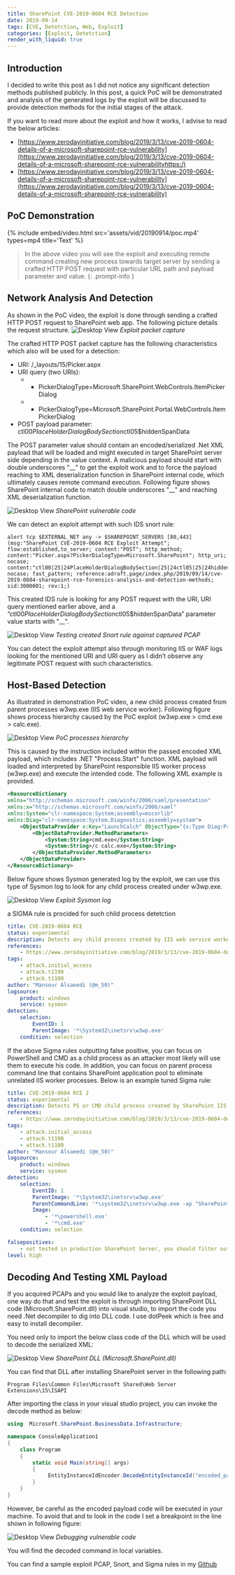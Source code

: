 ```yaml
---
title: SharePoint CVE-2019-0604 RCE Detection
date: 2019-09-14
tags: [CVE, Detetction, Web, Exploit]
categories: [Exploit, Detetction]
render_with_liquid: true
---
```


## Introduction

I decided to write this post as I did not notice any significant detection methods published publicly. In this post, a quick PoC will be demonstrated and analysis of the generated logs by the exploit will be discussed to provide detection methods for the initial stages of the attack.

If you want to read more about the exploit and how it works, I advise to read the below articles:

* [https://www.zerodayinitiative.com/blog/2019/3/13/cve-2019-0604-details-of-a-microsoft-sharepoint-rce-vulnerability](https://www.zerodayinitiative.com/blog/2019/3/13/cve-2019-0604-details-of-a-microsoft-sharepoint-rce-vulnerabilityhttps:/)
* [https://www.zerodayinitiative.com/blog/2019/3/13/cve-2019-0604-details-of-a-microsoft-sharepoint-rce-vulnerability](https://www.zerodayinitiative.com/blog/2019/3/13/cve-2019-0604-details-of-a-microsoft-sharepoint-rce-vulnerability)

## PoC Demonstration

{% include embed/video.html src='assets/vid/20190914/poc.mp4' types=mp4 title='Text' %}

> In the above video you will see the exploit and executing remote command creating new process towards target server by sending a crafted HTTP POST request with particular URL path and payload parameter and value.
> {: .prompt-info }

## Network Analysis And Detection

As shown in the PoC video, the exploit is done through sending a crafted HTTP POST request to SharePoint web app. The following picture details the request structure.
![Desktop View](assets/img/20190914/1.jpg)
_Exploit packet capture_

The crafted HTTP POST packet capture has the following characteristics which also will be used for a detection:

* URI:  /_layouts/15/Picker.aspx
* URI query (two URIs):
  * * PickerDialogType=Microsoft.SharePoint.WebControls.ItemPickerDialog
  * * PickerDialogType=Microsoft.SharePoint.Portal.WebControls.ItemPickerDialog
* POST payload parameter: ctl00$PlaceHolderDialogBodySection$ctl05$hiddenSpanData

The POST parameter value should contain an encoded/serialized .Net XML payload that will be loaded and might executed in target SharePoint server side depending in the value context. A malicious payload should start with double underscores "\_\_" to get the exploit work and to force the payload reaching to XML deserialization function in SharePoint internal code, which ultimately causes remote command execution. Following figure shows SharePoint internal code to match double underscores "\_\_" and reaching XML deserialization function.

![Desktop View](assets/img/20190914/2.jpg)
_SharePoint vulnerable code_

We can detect an exploit attempt with such IDS snort rule:

```text
alert tcp $EXTERNAL_NET any -> $SHAREPOINT_SERVERS [80,443] (msg:"SharePoint CVE-2019-0604 RCE Exploit Attempt"; flow:established,to_server; content:"POST"; http_method; content:"Picker.aspx?PickerDialogType=Microsoft.SharePoint"; http_uri; nocase; content:"ctl00|25|24PlaceHolderDialogBodySection|25|24ctl05|25|24hiddenSpanData|3d5f5f|";http_client_body; nocase; fast_pattern; reference:adraft.page/index.php/2019/09/14/cve-2019-0604-sharepoint-rce-forensics-analysis-and-detection-methods; sid:3000001; rev:1;)
```

This created IDS rule is looking for any POST request with the URI, URI query mentioned earlier above, and a “ctl00$PlaceHolderDialogBodySection$ctl05$hiddenSpanData” parameter value starts with "\_\_".

![Desktop View](assets/img/20190914/3.jpg)
_Testing created Snort rule against captured PCAP_

You can detect the exploit attempt also through monitoring
IIS or WAF logs looking for the mentioned URI and URI query as I didn’t observe
any legitimate POST request with such characteristics.

## Host-Based Detection

As illustrated in demonstration PoC video, a new child
process created from parent processes w3wp.exe (IIS web service worker). Following
figure shows process hierarchy caused by the PoC exploit (w3wp.exe > cmd.exe > calc.exe).

![Desktop View](assets/img/20190914/4.jpg)
_PoC processes hierarchy_

This is caused by the instruction included within the
passed encoded XML payload, which includes .NET "Process.Start" function. XML payload will loaded and interpreted by SharePoint responsible IIS worker process (w3wp.exe) and execute the intended code. The following XML example is provided.

```xml
<ResourceDictionary
xmlns="http://schemas.microsoft.com/winfx/2006/xaml/presentation"
xmlns:x="http://schemas.microsoft.com/winfx/2006/xaml"
xmlns:System="clr-namespace:System;assembly=mscorlib"
xmlns:Diag="clr-namespace:System.Diagnostics;assembly=system">
    <ObjectDataProvider x:Key="LaunchCalch" ObjectType="{x:Type Diag:Process}" MethodName="Start">
        <ObjectDataProvider.MethodParameters>
            <System:String>cmd.exe</System:String>
            <System:String>/c calc.exe</System:String>
        </ObjectDataProvider.MethodParameters>
    </ObjectDataProvider>
</ResourceDictionary>
```

Below figure shows Sysmon generated log by the exploit, we can use this type of Sysmon log to look for any child process created under w3wp.exe.

![Desktop View](assets/img/20190914/5.jpg)
_Exploit Sysmon log_

a SIGMA rule is procided for such child process detetction

```yaml
title: CVE-2019-0604 RCE
status: experimental
description: Detects any child process created by IIS web service worker - CVE-2019-0604
references:
    - https://www.zerodayinitiative.com/blog/2019/3/13/cve-2019-0604-details-of-a-microsoft-sharepoint-rce-vulnerability
tags:
    - attack.initial_access 
    - attack.t1190
    - attack.t1100
author: "Mansour Alsaeedi (@m_50)"
logsource:
    product: windows
    service: sysmon
detection:
    selection:
        EventID: 1
        ParentImage: '*\System32\inetsrv\w3wp.exe'
    condition: selection
```

If the above Sigma rules outputting false positive, you can focus on PowerShell and CMD as a child process as an attacker most likely will
use them to execute his code. In addition, you can focus on parent process command line that contains SharePoint application pool to eliminate unrelated IIS worker processes. Below is an example tuned Sigma rule:

```yaml
title: CVE-2019-0604 RCE 2
status: experimental
description: Detects PS or CMD child process created by SharePoint IIS web service worker - CVE-2019-0604
references:
    - https://www.zerodayinitiative.com/blog/2019/3/13/cve-2019-0604-details-of-a-microsoft-sharepoint-rce-vulnerability
tags:
    - attack.initial_access 
    - attack.t1190
    - attack.t1100
author: "Mansour Alsaeedi (@m_50)"
logsource:
    product: windows
    service: sysmon
detection:
    selection:
        EventID: 1
        ParentImage: '*\System32\inetsrv\w3wp.exe'
        ParentCommandLine: '*\system32\inetsrv\w3wp.exe -ap "SharePoint*'
        Image: 
            - '*\powershell.exe'
            - '*\cmd.exe'
    condition: selection

falsepositives:
    - not tested in production SharePoint Server, you should filter out the false postives.
level: high
```

## Decoding And Testing XML Payload

If you acquired PCAPs and you would like to analyze the
exploit payload, one way do that and test the exploit is through importing SharePoint DLL code (Microsoft.SharePoint.dll) into visual studio, to import
the code you need .Net decompiler to dig into DLL code. I use dotPeek which is free and easy to install decompiler.

You need only to import the below class code of the DLL
which will be used to decode the serialized XML:

![Desktop View](assets/img/20190914/6.jpg)
_SharePoint DLL (Microsoft.SharePoint.dll)_

You can find that DLL after installing SharePoint server in the following path:

```text
Program Files\Common Files\Microsoft Shared\Web Server Extensions\15\ISAPI
```

After importing the class in your visual studio project, you can invoke the decode method as below:

```c#
using  Microsoft.SharePoint.BusinessData.Infrastructure;

namespace ConsoleApplication1
{
    class Program
    {
        static void Main(string[] args)
        {
             EntityInstanceIdEncoder.DecodeEntityInstanceId("encoded_payload");
        }
    }
}
```

However, be careful as the encoded payload code will
be executed in your machine. To avoid that and to look in the code I set a breakpoint in the line shown in following figure:

![Desktop View](assets/img/20190914/7.jpg)
_Debugging vulnerable code_

You will find the decoded command in local variables.

You can find a sample exploit PCAP, Snort, and Sigma rules in my [Github](https://github.com/m5050/CVE-2019-0604/)

